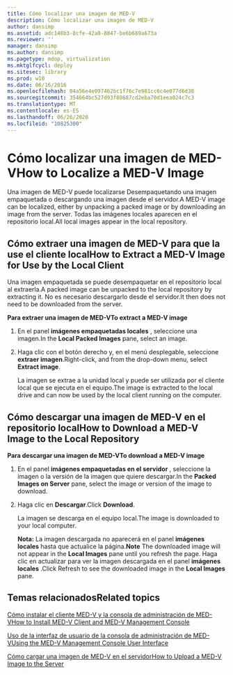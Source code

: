 ```yaml
---
title: Cómo localizar una imagen de MED-V
description: Cómo localizar una imagen de MED-V
author: dansimp
ms.assetid: adc148b3-8cfe-42a0-8847-be6b689a673a
ms.reviewer: ''
manager: dansimp
ms.author: dansimp
ms.pagetype: mdop, virtualization
ms.mktglfcycl: deploy
ms.sitesec: library
ms.prod: w10
ms.date: 06/16/2016
ms.openlocfilehash: 04a56e4e097462bc1f76c7e981cc6c4e077d6d38
ms.sourcegitcommit: 354664bc527d93f80687cd2eba70d1eea024c7c3
ms.translationtype: MT
ms.contentlocale: es-ES
ms.lasthandoff: 06/26/2020
ms.locfileid: "10825300"
---
```

# <span data-ttu-id="adcaf-103">Cómo localizar una imagen de MED-V</span><span class="sxs-lookup"><span data-stu-id="adcaf-103">How to Localize a MED-V Image</span></span>


<span data-ttu-id="adcaf-104">Una imagen de MED-V puede localizarse Desempaquetando una imagen empaquetada o descargando una imagen desde el servidor.</span><span class="sxs-lookup"><span data-stu-id="adcaf-104">A MED-V image can be localized, either by unpacking a packed image or by downloading an image from the server.</span></span> <span data-ttu-id="adcaf-105">Todas las imágenes locales aparecen en el repositorio local.</span><span class="sxs-lookup"><span data-stu-id="adcaf-105">All local images appear in the local repository.</span></span>

## <a href="" id="bkmk-extractinganimageforusebythelocalclient"></a><span data-ttu-id="adcaf-106">Cómo extraer una imagen de MED-V para que la use el cliente local</span><span class="sxs-lookup"><span data-stu-id="adcaf-106">How to Extract a MED-V Image for Use by the Local Client</span></span>


<span data-ttu-id="adcaf-107">Una imagen empaquetada se puede desempaquetar en el repositorio local al extraerla.</span><span class="sxs-lookup"><span data-stu-id="adcaf-107">A packed image can be unpacked to the local repository by extracting it.</span></span> <span data-ttu-id="adcaf-108">No es necesario descargarlo desde el servidor.</span><span class="sxs-lookup"><span data-stu-id="adcaf-108">It then does not need to be downloaded from the server.</span></span>

**<span data-ttu-id="adcaf-109">Para extraer una imagen de MED-V</span><span class="sxs-lookup"><span data-stu-id="adcaf-109">To extract a MED-V image</span></span>**

1.  <span data-ttu-id="adcaf-110">En el panel **imágenes empaquetadas locales** , seleccione una imagen.</span><span class="sxs-lookup"><span data-stu-id="adcaf-110">In the **Local Packed Images** pane, select an image.</span></span>

2.  <span data-ttu-id="adcaf-111">Haga clic con el botón derecho y, en el menú desplegable, seleccione **extraer imagen**.</span><span class="sxs-lookup"><span data-stu-id="adcaf-111">Right-click, and from the drop-down menu, select **Extract image**.</span></span>

    <span data-ttu-id="adcaf-112">La imagen se extrae a la unidad local y puede ser utilizada por el cliente local que se ejecuta en el equipo.</span><span class="sxs-lookup"><span data-stu-id="adcaf-112">The image is extracted to the local drive and can now be used by the local client running on the computer.</span></span>

## <a href="" id="bkmk-downloadinganimagetothelocalrepoitory"></a><span data-ttu-id="adcaf-113">Cómo descargar una imagen de MED-V en el repositorio local</span><span class="sxs-lookup"><span data-stu-id="adcaf-113">How to Download a MED-V Image to the Local Repository</span></span>


**<span data-ttu-id="adcaf-114">Para descargar una imagen de MED-V</span><span class="sxs-lookup"><span data-stu-id="adcaf-114">To download a MED-V image</span></span>**

1.  <span data-ttu-id="adcaf-115">En el panel **imágenes empaquetadas en el servidor** , seleccione la imagen o la versión de la imagen que quiere descargar.</span><span class="sxs-lookup"><span data-stu-id="adcaf-115">In the **Packed Images on Server** pane, select the image or version of the image to download.</span></span>

2.  <span data-ttu-id="adcaf-116">Haga clic en **Descargar**.</span><span class="sxs-lookup"><span data-stu-id="adcaf-116">Click **Download**.</span></span>

    <span data-ttu-id="adcaf-117">La imagen se descarga en el equipo local.</span><span class="sxs-lookup"><span data-stu-id="adcaf-117">The image is downloaded to your local computer.</span></span>

    <span data-ttu-id="adcaf-118">**Nota:**  La imagen descargada no aparecerá en el panel **imágenes locales** hasta que actualice la página.</span><span class="sxs-lookup"><span data-stu-id="adcaf-118">**Note** The downloaded image will not appear in the **Local Images** pane until you refresh the page.</span></span> <span data-ttu-id="adcaf-119">Haga clic en actualizar para ver la imagen descargada en el panel **imágenes locales** .</span><span class="sxs-lookup"><span data-stu-id="adcaf-119">Click Refresh to see the downloaded image in the **Local Images** pane.</span></span>

     

## <span data-ttu-id="adcaf-120">Temas relacionados</span><span class="sxs-lookup"><span data-stu-id="adcaf-120">Related topics</span></span>


[<span data-ttu-id="adcaf-121">Cómo instalar el cliente MED-V y la consola de administración de MED-V</span><span class="sxs-lookup"><span data-stu-id="adcaf-121">How to Install MED-V Client and MED-V Management Console</span></span>](how-to-install-med-v-client-and-med-v-management-console.md)

[<span data-ttu-id="adcaf-122">Uso de la interfaz de usuario de la consola de administración de MED-V</span><span class="sxs-lookup"><span data-stu-id="adcaf-122">Using the MED-V Management Console User Interface</span></span>](using-the-med-v-management-console-user-interface.md)

[<span data-ttu-id="adcaf-123">Cómo cargar una imagen de MED-V en el servidor</span><span class="sxs-lookup"><span data-stu-id="adcaf-123">How to Upload a MED-V Image to the Server</span></span>](how-to-upload-a-med-v-image-to-the-server.md)

 

 





